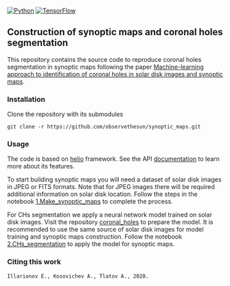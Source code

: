 [![Python](https://img.shields.io/badge/python->=3.7-blue.svg)](https://python.org)
[![TensorFlow](https://img.shields.io/badge/TensorFlow-1.4-orange.svg)](https://tensorflow.org)

## Construction of synoptic maps and coronal holes segmentation

This repository contains the source code to reproduce coronal holes segmentation in synoptic maps following the paper [Machine-learning approach to identification of coronal holes in solar disk images and synoptic maps]().

### Installation

Clone the repository with its submodules
```
git clone -r https://github.com/observethesun/synoptic_maps.git
``` 

### Usage

The code is based on [helio](https://github.com/observethesun/helio) framework. See the API [documentation](http://observethesun.github.io/helio/) to learn more about its features.

To start building synoptic maps you will need a dataset of solar disk images in JPEG or FITS formats.
Note that for JPEG images there will be required additional information on solar disk location.
Follow the steps in the notebook [1.Make_synoptic_maps](./notebooks/1.Make_synoptic_maps.ipynb) 
to complete the process.

For CHs segmentation we apply a neural network model trained on solar disk images. Visit the repository
[coronal_holes](https://github.com/observethesun/coronal_holes) to prepare the model.
It is recommended to use the same source of solar disk images for model training and synoptic maps
construction. Follow the notebook [2.CHs_segmentation](./notebooks/2.CHs_segmentation.ipynb) 
to apply the model for synoptic maps.


### Citing this work

```
Illarionov E., Kosovichev А., Tlatov A., 2020.
```